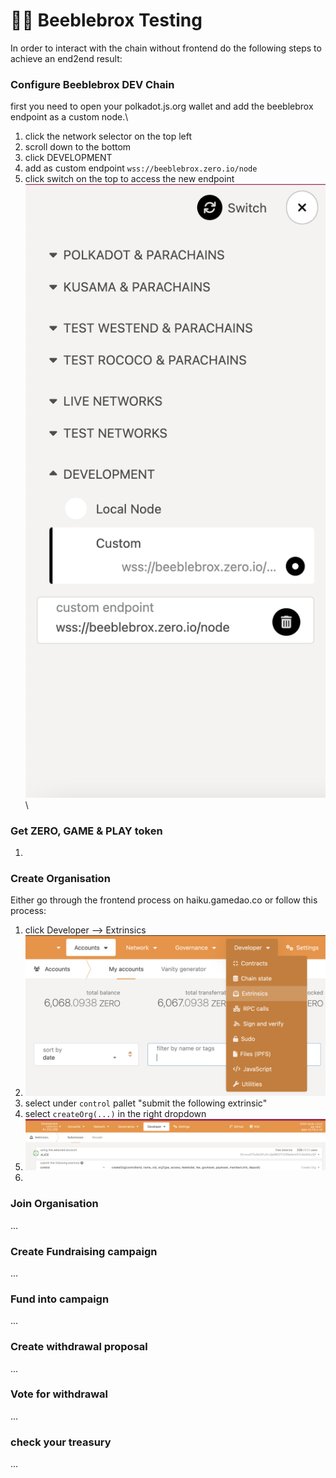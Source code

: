 # 👨‍👦 Beeblebrox Testing

In order to interact with the chain without frontend do the following steps to achieve an end2end result:

### Configure Beeblebrox DEV Chain

first you need to open your polkadot.js.org wallet and add the beeblebrox endpoint as a custom node.\


1. click the network selector on the top left
2. scroll down to the bottom
3. click DEVELOPMENT
4. add as custom endpoint `wss://beeblebrox.zero.io/node`
5. click switch on the top to access the new endpoint\
   ![](<../.gitbook/assets/image (7).png>)\
   \




### Get ZERO, GAME & PLAY token

1.



### Create Organisation

Either go through the frontend process on haiku.gamedao.co or follow this process:

1. click Developer --> Extrinsics
2. ![](../.gitbook/assets/image.png)
3. select under `control` pallet "submit the following extrinsic"
4. select `createOrg(...)` in the right dropdown
5. ![](<../.gitbook/assets/image (9).png>)
6.



### Join Organisation

...

### Create Fundraising campaign

...

### Fund into campaign

...

### Create withdrawal proposal

...

### Vote for withdrawal

...

### check your treasury

...
